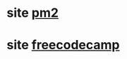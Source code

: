 <!-- para entendimento do uso do pm2 -->

#  site [pm2](https://pm2.keymetrics.io/docs/usage/quick-start/#pm2io-monitoring--diagnostic-web-interface)

#  site [freecodecamp](https://www.freecodecamp.org/portuguese/news/voce-nunca-deveria-executar-o-node-js-diretamente-em-producao-sera/)